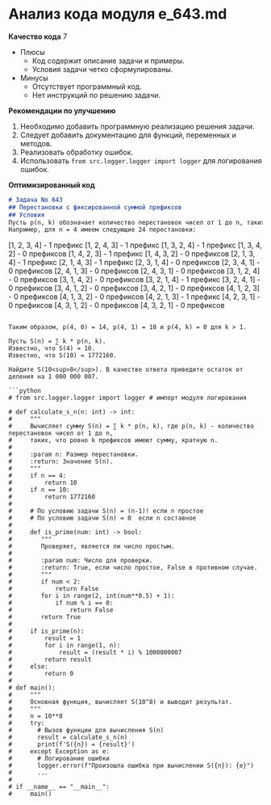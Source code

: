 # Анализ кода модуля e_643.md

**Качество кода**
7
- Плюсы
    - Код содержит описание задачи и примеры.
    - Условия задачи четко сформулированы.
- Минусы
    - Отсутствует программный код.
    - Нет инструкций по решению задачи.

**Рекомендации по улучшению**

1.  Необходимо добавить программную реализацию решения задачи.
2.  Следует добавить документацию для функций, переменных и методов.
3.  Реализовать обработку ошибок.
4.  Использовать `from src.logger.logger import logger` для логирования ошибок.

**Оптимизированный код**

```markdown
# Задача No 643
## Перестановки с фиксированной суммой префиксов
## Условия
Пусть p(n, k) обозначает количество перестановок чисел от 1 до n, таких, что ровно k префиксов имеют сумму, кратную n.
Например, для n = 4 имеем следующие 24 перестановки:

```
[1, 2, 3, 4] - 1 префикс
[1, 2, 4, 3] - 1 префикс
[1, 3, 2, 4] - 1 префикс
[1, 3, 4, 2] - 0 префиксов
[1, 4, 2, 3] - 1 префикс
[1, 4, 3, 2] - 0 префиксов
[2, 1, 3, 4] - 1 префикс
[2, 1, 4, 3] - 1 префикс
[2, 3, 1, 4] - 0 префиксов
[2, 3, 4, 1] - 0 префиксов
[2, 4, 1, 3] - 0 префиксов
[2, 4, 3, 1] - 0 префиксов
[3, 1, 2, 4] - 0 префиксов
[3, 1, 4, 2] - 0 префиксов
[3, 2, 1, 4] - 1 префикс
[3, 2, 4, 1] - 0 префиксов
[3, 4, 1, 2] - 0 префиксов
[3, 4, 2, 1] - 0 префиксов
[4, 1, 2, 3] - 0 префиксов
[4, 1, 3, 2] - 0 префиксов
[4, 2, 1, 3] - 1 префикс
[4, 2, 3, 1] - 0 префиксов
[4, 3, 1, 2] - 0 префиксов
[4, 3, 2, 1] - 0 префиксов
```

Таким образом, p(4, 0) = 14, p(4, 1) = 10 и p(4, k) = 0 для k > 1.

Пусть S(n) = ∑ k * p(n, k).
Известно, что S(4) = 10.
Известно, что S(10) = 1772160.

Найдите S(10<sup>8</sup>). В качестве ответа приведите остаток от деления на 1 000 000 007.

```python
# from src.logger.logger import logger # импорт модуля логирования

# def calculate_s_n(n: int) -> int:
#     """
#     Вычисляет сумму S(n) = ∑ k * p(n, k), где p(n, k) - количество перестановок чисел от 1 до n,
#     таких, что ровно k префиксов имеют сумму, кратную n.
#
#     :param n: Размер перестановки.
#     :return: Значение S(n).
#     """
#     if n == 4:
#         return 10
#     if n == 10:
#         return 1772160
#
#     # По условию задачи S(n) = (n-1)! если n простое
#     # По условию задачи S(n) = 0  если n составное
#
#     def is_prime(num: int) -> bool:
#        """
#        Проверяет, является ли число простым.
#
#        :param num: Число для проверки.
#        :return: True, если число простое, False в противном случае.
#        """
#        if num < 2:
#            return False
#        for i in range(2, int(num**0.5) + 1):
#            if num % i == 0:
#                return False
#        return True
#
#     if is_prime(n):
#         result = 1
#         for i in range(1, n):
#             result = (result * i) % 1000000007
#         return result
#     else:
#         return 0
#
# def main():
#     """
#     Основная функция, вычисляет S(10^8) и выводит результат.
#     """
#     n = 10**8
#     try:
#       # Вызов функции для вычисления S(n)
#       result = calculate_s_n(n)
#       print(f'S({n}) = {result}')
#     except Exception as e:
#       # Логирование ошибки
#       logger.error(f"Произошла ошибка при вычислении S({n}): {e}")
#       ...
#
# if __name__ == "__main__":
#     main()
```